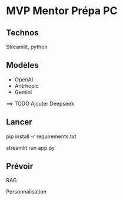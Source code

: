# MVP Mentor Prépa PC

## Technos
Streamlit, python

## Modèles 
- OpenAI
- Antrhopic
- Gemini

==> TODO Ajouter Deepseek

## Lancer

pip install -r requirements.txt

streamlit run app.py

## Prévoir

RAG

Personnalisation

